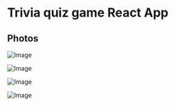 # Trivia quiz game React App


## Photos

![Image](https://github.com/user-attachments/assets/d61bb499-9441-47b1-a3e3-ff4a7b956404)

![Image](https://github.com/user-attachments/assets/0d019ad8-af8e-4f50-92ff-ce032e4c91bf)

![Image](https://github.com/user-attachments/assets/907dad01-bfe5-453f-a055-17a91fe46754)

![Image](https://github.com/user-attachments/assets/978ed805-947a-4aab-9398-548a6b07aa4f)